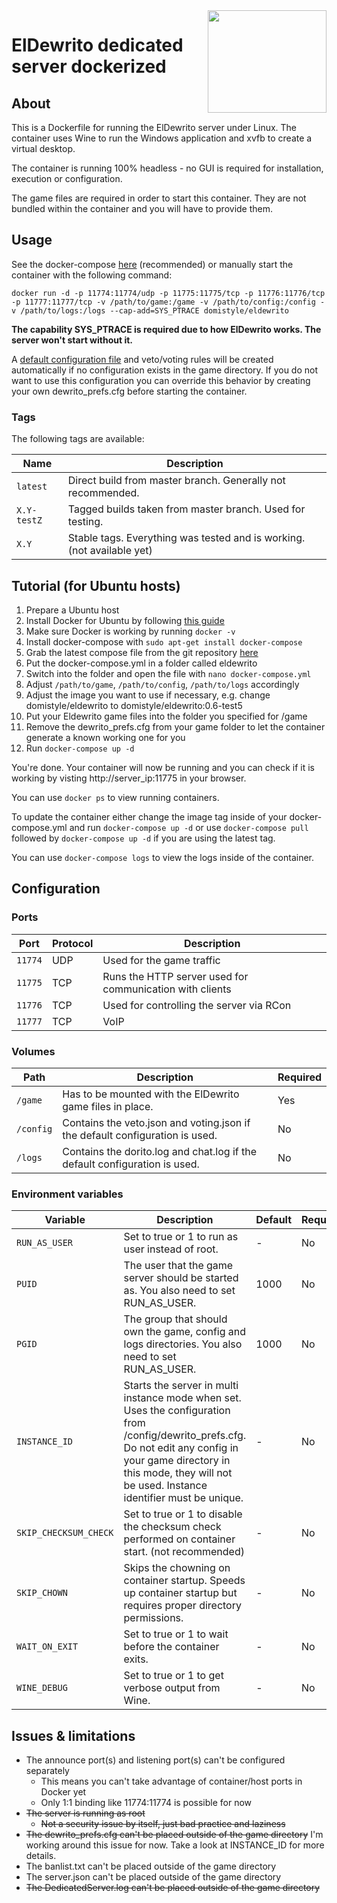 <img src="http://i.imgur.com/IkTrjna.png" width="190" height="164" align="right"/>

# ElDewrito dedicated server dockerized

## About

This is a Dockerfile for running the ElDewrito server under Linux. The container uses Wine to run the Windows application and xvfb to create a virtual desktop.

The container is running 100% headless - no GUI is required for installation, execution or configuration.

The game files are required in order to start this container. They are not bundled within the container and you will have to provide them.

## Usage

See the docker-compose [here](https://github.com/DomiStyle/docker-eldewrito/blob/master/docker-compose.yml)  (recommended) or manually start the container with the following command:

    docker run -d -p 11774:11774/udp -p 11775:11775/tcp -p 11776:11776/tcp -p 11777:11777/tcp -v /path/to/game:/game -v /path/to/config:/config -v /path/to/logs:/logs --cap-add=SYS_PTRACE domistyle/eldewrito

**The capability SYS_PTRACE is required due to how ElDewrito works. The server won't start without it.**

A [default configuration file](https://github.com/DomiStyle/docker-eldewrito/blob/master/defaults/dewrito_prefs.cfg) and veto/voting rules will be created automatically if no configuration exists in the game directory. If you do not want to use this configuration you can override this behavior by creating your own dewrito_prefs.cfg before starting the container.

### Tags

The following tags are available:

| Name       | Description |
|------------|-------------|
| `latest` | Direct build from master branch. Generally not recommended. |
| `X.Y-testZ` | Tagged builds taken from master branch. Used for testing. |
| `X.Y` | Stable tags. Everything was tested and is working. (not available yet) |

## Tutorial (for Ubuntu hosts)

1. Prepare a Ubuntu host
2. Install Docker for Ubuntu by following [this guide](https://docs.docker.com/install/linux/docker-ce/ubuntu/)
3. Make sure Docker is working by running `docker -v`
4. Install docker-compose with `sudo apt-get install docker-compose`
5. Grab the latest compose file from the git repository [here](https://raw.githubusercontent.com/DomiStyle/docker-eldewrito/master/docker-compose.yml)
6. Put the docker-compose.yml in a folder called eldewrito
7. Switch into the folder and open the file with `nano docker-compose.yml`
8. Adjust `/path/to/game`, `/path/to/config`, `/path/to/logs` accordingly
9. Adjust the image you want to use if necessary, e.g. change domistyle/eldewrito to domistyle/eldewrito:0.6-test5
10. Put your Eldewrito game files into the folder you specified for /game
11. Remove the dewrito_prefs.cfg from your game folder to let the container generate a known working one for you
12. Run `docker-compose up -d`

You're done. Your container will now be running and you can check if it is working by visting http://server_ip:11775 in your browser.

You can use `docker ps` to view running containers.

To update the container either change the image tag inside of your docker-compose.yml and run `docker-compose up -d` or use `docker-compose pull` followed by `docker-compose up -d` if you are using the latest tag.

You can use `docker-compose logs` to view the logs inside of the container.

## Configuration

### Ports
| Port       | Protocol | Description |
|------------|----------|-------------|
| `11774` | UDP | Used for the game traffic |
| `11775` | TCP | Runs the HTTP server used for communication with clients |
| `11776` | TCP | Used for controlling the server via RCon |
| `11777` | TCP | VoIP |

### Volumes

| Path       | Description | Required |
|------------|-------------|----------|
| `/game` | Has to be mounted with the ElDewrito game files in place. | Yes |
| `/config` | Contains the veto.json and voting.json if the default configuration is used. | No |
| `/logs` | Contains the dorito.log and chat.log if the default configuration is used. | No |

### Environment variables

| Variable  | Description | Default  | Required |
|-----------|-------------|----------|----------|
| `RUN_AS_USER` | Set to true or 1 to run as user instead of root. | - | No |
| `PUID` | The user that the game server should be started as. You also need to set RUN_AS_USER. | 1000 | No |
| `PGID` | The group that should own the game, config and logs directories. You also need to set RUN_AS_USER. | 1000 | No |
| `INSTANCE_ID` | Starts the server in multi instance mode when set. Uses the configuration from /config/dewrito_prefs.cfg. Do not edit any config in your game directory in this mode, they will not be used. Instance identifier must be unique. | - | No |
| `SKIP_CHECKSUM_CHECK` | Set to true or 1 to disable the checksum check performed on container start. (not recommended) | - | No |
| `SKIP_CHOWN` | Skips the chowning on container startup. Speeds up container startup but requires proper directory permissions. | - | No |
| `WAIT_ON_EXIT` | Set to true or 1 to wait before the container exits. | - | No |
| `WINE_DEBUG` | Set to true or 1 to get verbose output from Wine. | - | No |

## Issues & limitations

* The announce port(s) and listening port(s) can't be configured separately
  * This means you can't take advantage of container/host ports in Docker yet
  * Only 1:1 binding like 11774:11774 is possible for now
* ~~The server is running as root~~
  * ~~Not a security issue by itself, just bad practice and laziness~~
* ~~The dewrito_prefs.cfg can't be placed outside of the game directory~~ I'm working around this issue for now. Take a look at INSTANCE_ID for more details.
* The banlist.txt can't be placed outside of the game directory
* The server.json can't be placed outside of the game directory
* ~~The DedicatedServer.log can't be placed outside of the game directory~~
